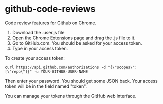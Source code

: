 github-code-reviews
===================

Code review features for Github on Chrome.

1. Download the .user.js file
2. Open the Chrome Extensions page and drag the .js file to it.
3. Go to GitHub.com. You should be asked for your access token.
4. Type in your access token.

To create your access token:

    curl https://api.github.com/authorizations -d "{\"scopes\":[\"repo\"]}" -u YOUR-GITHUB-USER-NAME

Then enter your password. You should get some JSON back. Your access token
will be in the field named "token".

You can manage your tokens through the GitHub web interface.
